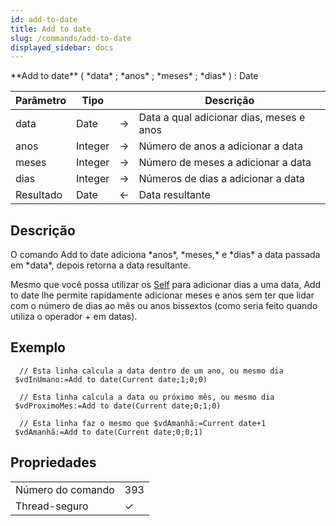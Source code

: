 ```yaml
---
id: add-to-date
title: Add to date
slug: /commands/add-to-date
displayed_sidebar: docs
---
```


<!--REF #_command_.Add to date.Syntax-->**Add to date** ( *data* ; *anos* ; *meses* ; *dias* ) : Date<!-- END REF-->
<!--REF #_command_.Add to date.Params-->
| Parâmetro | Tipo |  | Descrição |
| --- | --- | --- | --- |
| data | Date | &#8594;  | Data a qual adicionar dias, meses e anos |
| anos | Integer | &#8594;  | Número de anos a adicionar a data |
| meses | Integer | &#8594;  | Número de meses a adicionar a data |
| dias | Integer | &#8594;  | Números de dias a adicionar a data |
| Resultado | Date | &#8592; | Data resultante |

<!-- END REF-->

## Descrição 

<!--REF #_command_.Add to date.Summary-->O comando Add to date adiciona *anos*, *meses,* e *dias* a data passada em *data*, depois retorna a data resultante.<!-- END REF-->

Mesmo que você possa utilizar os [Self](self.md) para adicionar dias a uma data, Add to date lhe permite rapidamente adicionar meses e anos sem ter que lidar com o número de dias ao mês ou anos bissextos (como seria feito quando utiliza o operador + em datas).

## Exemplo 

```4d
  // Esta linha calcula a data dentro de um ano, ou mesmo dia
 $vdInUmano:=Add to date(Current date;1;0;0)
 
  // Esta linha calcula a data ou próximo mês, ou mesmo dia
 $vdProximoMes:=Add to date(Current date;0;1;0)
 
  // Esta linha faz o mesmo que $vdAmanhã:=Current date+1
 $vdAmanhã:=Add to date(Current date;0;0;1)
```


## Propriedades

|  |  |
| --- | --- |
| Número do comando | 393 |
| Thread-seguro | &check; |


